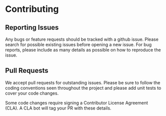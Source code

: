 # Contributing
## Reporting Issues
Any bugs or feature requests should be tracked with a github issue. Please search for possible existing issues before opening a new issue. For bug reports, please include as many details as possible on how to reproduce the issue.

## Pull Requests
We accept pull requests for outstanding issues. Please be sure to follow the coding conventions seen throughout the project and please add unit tests to cover your code changes.

Some code changes require signing a Contributor License Agreement (CLA). A CLA bot will tag your PR with these details.
